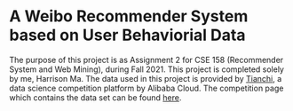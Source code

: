 # A Weibo Recommender System based on User Behaviorial Data

The purpose of this project is as Assignment 2 for CSE 158 (Recommender System and Web Mining), during Fall 2021. This project is completed solely by me, Harrison Ma. 
The data used in this project is provided by [Tianchi](https://tianchi.aliyun.com/), a data science competition platform by Alibaba Cloud. The competition page which contains the data set can be found [here](https://tianchi.aliyun.com/dataset/dataDetail?dataId=51). 

